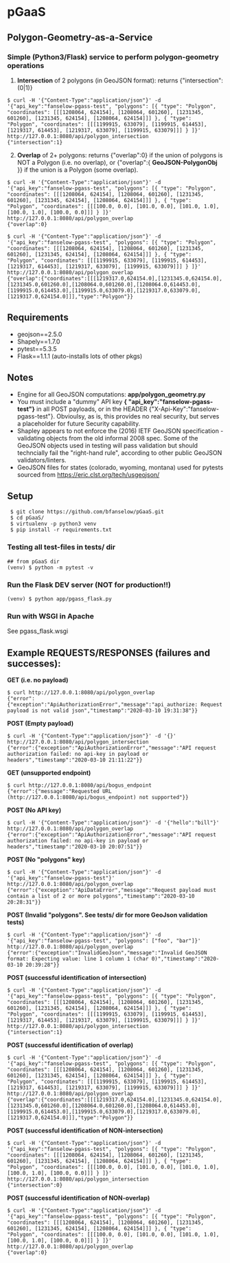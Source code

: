 # pGaaS

## Polygon-Geometry-as-a-Service

### Simple (Python3/Flask) service to perform polygon-geometry operations
 1) **Intersection** of 2 polygons (in GeoJSON format): returns {"intersection":(0|1)}
```
$ curl -H '{"Content-Type":"application/json"}' -d '{"api_key":"fanselow-pgass-test", "polygons": [{ "type": "Polygon", "coordinates": [[[1208064, 624154], [1208064, 601260], [1231345, 601260], [1231345, 624154], [1208064, 624154]]] }, { "type": "Polygon", "coordinates": [[[1199915, 633079], [1199915, 614453], [1219317, 614453], [1219317, 633079], [1199915, 633079]]] } ]}' http://127.0.0.1:8080/api/polygon_intersection
{"intersection":1}
```
  
 2) **Overlap** of 2+ polygons: returns {"overlap":0} if the union of polygons is NOT a Polygon (i.e. no overlap), or {"overlap":{ __GeoJSON-PolygonObj__ }} if the union is a Polygon (some overlap).
```
$ curl -H '{"Content-Type":"application/json"}' -d '{"api_key":"fanselow-pgass-test", "polygons": [{ "type": "Polygon", "coordinates": [[[1208064, 624154], [1208064, 601260], [1231345, 601260], [1231345, 624154], [1208064, 624154]]] }, { "type": "Polygon", "coordinates": [[[100.0, 0.0], [101.0, 0.0], [101.0, 1.0], [100.0, 1.0], [100.0, 0.0]]] } ]}' http://127.0.0.1:8080/api/polygon_overlap
{"overlap":0}

$ curl -H '{"Content-Type":"application/json"}' -d '{"api_key":"fanselow-pgass-test", "polygons": [{ "type": "Polygon", "coordinates": [[[1208064, 624154], [1208064, 601260], [1231345, 601260], [1231345, 624154], [1208064, 624154]]] }, { "type": "Polygon", "coordinates": [[[1199915, 633079], [1199915, 614453], [1219317, 614453], [1219317, 633079], [1199915, 633079]]] } ]}' http://127.0.0.1:8080/api/polygon_overlap
{"overlap":{"coordinates":[[[1219317.0,624154.0],[1231345.0,624154.0],[1231345.0,601260.0],[1208064.0,601260.0],[1208064.0,614453.0],[1199915.0,614453.0],[1199915.0,633079.0],[1219317.0,633079.0],[1219317.0,624154.0]]],"type":"Polygon"}}
```

## Requirements
 * geojson==2.5.0
 * Shapely==1.7.0
 * pytest==5.3.5
 * Flask==1.1.1 (auto-installs lots of other pkgs)

## Notes
* Engine for all GeoJSON computations: **app/polygon_geometry.py** 
* You must include a "dummy" API key **{ "api_key":"fanselow-pgass-test"}** in all POST payloads, or in the HEADER {"X-Api-Key":"fanselow-pgass-test"}.  Obvioulsy, as is, this provides no real security, but serves a placeholder for future Security capability. 
* Shapley appears to not enforce the (2016) IETF GeoJSON specification - validating objects from the old informal 2008 spec.  Some of the GeoJSON objects used in testing will pass validation but should techncially fail the "right-hand rule", according to other public GeoJSON validators/linters.
* GeoJSON files for states (colorado, wyoming, montana) used for pytests sourced from https://eric.clst.org/tech/usgeojson/

## Setup
```
 $ git clone https://github.com/bfanselow/pGaaS.git
 $ cd pGaaS/
 $ virtualenv -p python3 venv
 $ pip install -r requirements.txt
```

### Testing all test-files in tests/ dir
```
## from pGaaS dir
(venv) $ python -m pytest -v
```
### Run the Flask DEV server (NOT for production!!)
```
(venv) $ python app/pgass_flask.py
```

### Run with WSGI in Apache 
See pgass_flask.wsgi 

## Example REQUESTS/RESPONSES (failures and successes):
**GET (i.e. no  payload)** 
```
$ curl http://127.0.0.1:8080/api/polygon_overlap
{"error":{"exception":"ApiAuthorizationError","message":"api_authorize: Request payload is not valid json","timestamp":"2020-03-10 19:31:38"}}
```

**POST (Empty payload)** 
```
$ curl -H '{"Content-Type":"application/json"}' -d '{}' http://127.0.0.1:8080/api/polygon_intersection
{"error":{"exception":"ApiAuthorizationError","message":"API request authorization failed: no api-key in payload or headers","timestamp":"2020-03-10 21:11:22"}}
```

**GET (unsupported endpoint)**
```
$ curl http://127.0.0.1:8080/api/bogus_endpoint
{"error":{"message":"Requested URL (http://127.0.0.1:8080/api/bogus_endpoint) not supported"}}
```


**POST (No API key)** 
```
$ curl -H '{"Content-Type":"application/json"}' -d '{"hello":"bill"}' http://127.0.0.1:8080/api/polygon_overlap
{"error":{"exception":"ApiAuthorizationError","message":"API request authorization failed: no api-key in payload or headers","timestamp":"2020-03-10 20:07:51"}}
```

**POST (No "polygons" key)** 
```
$ curl -H '{"Content-Type":"application/json"}' -d '{"api_key":"fanselow-pgass-test"}' http://127.0.0.1:8080/api/polygon_overlap
{"error":{"exception":"ApiDataError","message":"Request payload must contain a list of 2 or more polygons","timestamp":"2020-03-10 20:28:31"}}
```

**POST (Invalid "polygons". See tests/ dir for more GeoJson validation tests)** 
```
$ curl -H '{"Content-Type":"application/json"}' -d '{"api_key":"fanselow-pgass-test", "polygons": ["foo", "bar"]}' http://127.0.0.1:8080/api/polygon_overlap
{"error":{"exception":"InvalidGeoJson","message":"Invalid GeoJSON format: Expecting value: line 1 column 1 (char 0)","timestamp":"2020-03-10 20:39:28"}}
```

**POST (successful identification of intersection)** 
```
$ curl -H '{"Content-Type":"application/json"}' -d '{"api_key":"fanselow-pgass-test", "polygons": [{ "type": "Polygon", "coordinates": [[[1208064, 624154], [1208064, 601260], [1231345, 601260], [1231345, 624154], [1208064, 624154]]] }, { "type": "Polygon", "coordinates": [[[1199915, 633079], [1199915, 614453], [1219317, 614453], [1219317, 633079], [1199915, 633079]]] } ]}' http://127.0.0.1:8080/api/polygon_intersection
{"intersection":1}
```

**POST (successful identification of overlap)** 
```
$ curl -H '{"Content-Type":"application/json"}' -d '{"api_key":"fanselow-pgass-test", "polygons": [{ "type": "Polygon", "coordinates": [[[1208064, 624154], [1208064, 601260], [1231345, 601260], [1231345, 624154], [1208064, 624154]]] }, { "type": "Polygon", "coordinates": [[[1199915, 633079], [1199915, 614453], [1219317, 614453], [1219317, 633079], [1199915, 633079]]] } ]}' http://127.0.0.1:8080/api/polygon_overlap
{"overlap":{"coordinates":[[[1219317.0,624154.0],[1231345.0,624154.0],[1231345.0,601260.0],[1208064.0,601260.0],[1208064.0,614453.0],[1199915.0,614453.0],[1199915.0,633079.0],[1219317.0,633079.0],[1219317.0,624154.0]]],"type":"Polygon"}}
```

**POST (successful identification of NON-intersection)** 
```
$ curl -H '{"Content-Type":"application/json"}' -d '{"api_key":"fanselow-pgass-test", "polygons": [{ "type": "Polygon", "coordinates": [[[1208064, 624154], [1208064, 601260], [1231345, 601260], [1231345, 624154], [1208064, 624154]]] }, { "type": "Polygon", "coordinates": [[[100.0, 0.0], [101.0, 0.0], [101.0, 1.0], [100.0, 1.0], [100.0, 0.0]]] } ]}' http://127.0.0.1:8080/api/polygon_intersection
{"intersection":0}
```

**POST (successful identification of NON-overlap)** 
```
$ curl -H '{"Content-Type":"application/json"}' -d '{"api_key":"fanselow-pgass-test", "polygons": [{ "type": "Polygon", "coordinates": [[[1208064, 624154], [1208064, 601260], [1231345, 601260], [1231345, 624154], [1208064, 624154]]] }, { "type": "Polygon", "coordinates": [[[100.0, 0.0], [101.0, 0.0], [101.0, 1.0], [100.0, 1.0], [100.0, 0.0]]] } ]}' http://127.0.0.1:8080/api/polygon_overlap
{"overlap":0}
```
